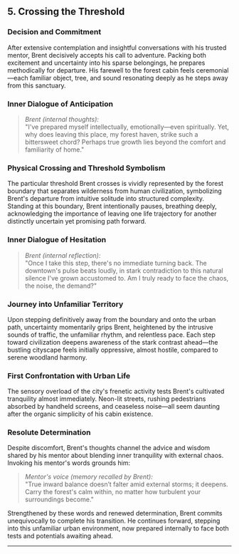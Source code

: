 ## 5. Crossing the Threshold

### **Decision and Commitment**
After extensive contemplation and insightful conversations with his trusted mentor, Brent decisively accepts his call to adventure. Packing both excitement and uncertainty into his sparse belongings, he prepares methodically for departure. His farewell to the forest cabin feels ceremonial—each familiar object, tree, and sound resonating deeply as he steps away from this sanctuary.

### **Inner Dialogue of Anticipation**
> *Brent (internal thoughts):*  
> "I've prepared myself intellectually, emotionally—even spiritually. Yet, why does leaving this place, my forest haven, strike such a bittersweet chord? Perhaps true growth lies beyond the comfort and familiarity of home."

### **Physical Crossing and Threshold Symbolism**
The particular threshold Brent crosses is vividly represented by the forest boundary that separates wilderness from human civilization, symbolizing Brent's departure from intuitive solitude into structured complexity. Standing at this boundary, Brent intentionally pauses, breathing deeply, acknowledging the importance of leaving one life trajectory for another distinctly uncertain yet promising path forward.

### **Inner Dialogue of Hesitation**
> *Brent (internal reflection):*  
> "Once I take this step, there's no immediate turning back. The downtown's pulse beats loudly, in stark contradiction to this natural silence I've grown accustomed to. Am I truly ready to face the chaos, the noise, the demand?"

### **Journey into Unfamiliar Territory**
Upon stepping definitively away from the boundary and onto the urban path, uncertainty momentarily grips Brent, heightened by the intrusive sounds of traffic, the unfamiliar rhythm, and relentless pace. Each step toward civilization deepens awareness of the stark contrast ahead—the bustling cityscape feels initially oppressive, almost hostile, compared to serene woodland harmony.

### **First Confrontation with Urban Life**
The sensory overload of the city's frenetic activity tests Brent's cultivated tranquility almost immediately. Neon-lit streets, rushing pedestrians absorbed by handheld screens, and ceaseless noise—all seem daunting after the organic simplicity of his cabin existence.

### **Resolute Determination**
Despite discomfort, Brent's thoughts channel the advice and wisdom shared by his mentor about blending inner tranquility with external chaos. Invoking his mentor's words grounds him:
> *Mentor's voice (memory recalled by Brent):*  
> "True inward balance doesn’t falter amid external storms; it deepens. Carry the forest's calm within, no matter how turbulent your surroundings become."

Strengthened by these words and renewed determination, Brent commits unequivocally to complete his transition. He continues forward, stepping into this unfamiliar urban environment, now prepared internally to face both tests and potentials awaiting ahead.

---

